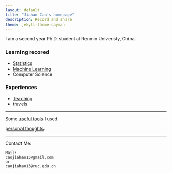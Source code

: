 ```yaml
---
layout: default
title: "Jiahao Cao's homepage"
description: Record and share
theme: jekyll-theme-cayman
---
```



I am a second year Ph.D. student at Renmin Univeristy, China.


### Learning recored
- [Statistics](./Statistics/Statistics.html)
- [Machine Learning](./Machine_Learning/Machine_Learning.html)
- Computer Science


### Experiences
* [Teaching](./Teaching/Teaching.html)
* travels

---
Some [useful tools](./myTools/myTools.html) I used.




[personal thoughts](./Personal_Thoughts/Personal_Thoughts.html).

---
Contact Me:

```
Mail:
caojiahao13@gmail.com
or
caojiahao13@ruc.edu.cn
```
